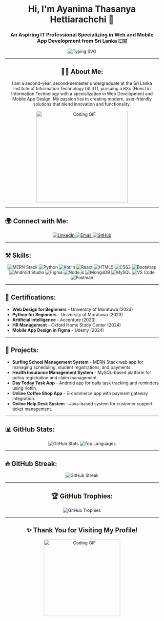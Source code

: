 <h1 align="center">Hi, I'm Ayanima Thasanya Hettiarachchi 👋</h1>
<h3 align="center">An Aspiring IT Professional Specializing in Web and Mobile App Development from Sri Lanka 🇱🇰</h3>

<p align="center">
  <img src="https://readme-typing-svg.herokuapp.com?font=Fira+Code&weight=600&size=30&duration=3000&pause=1000&color=00BFFF&width=700&lines=Welcome+to+My+GitHub+Profile!;MERN+Stack+Developer+%7C+Mobile+App+Designer;Problem+Solver+%7C+Tech+Enthusiast;Always+Learning+and+Innovating!;" alt="Typing SVG" />
</p>

---

<h2 align="center">👨‍💻 About Me:</h2>
<p align="center">
  I am a second-year, second-semester undergraduate at the Sri Lanka Institute of Information Technology (SLIIT), pursuing a BSc (Hons) in Information Technology with a specialization in Web Development and Mobile App Design. My passion lies in creating modern, user-friendly solutions that blend innovation and functionality.
</p>

<p align="center">
  <img src="https://media.giphy.com/media/qgQUggAC3Pfv687qPC/giphy.gif" width="300px" alt="Coding GIF" />
</p>

---

<h2 align="left">🌍 Connect with Me:</h2>
<p align="center">
  <a href="https://www.linkedin.com/in/ayanima-thasanya-hettiarachchi-6b0886223/" target="blank">
    <img src="https://img.shields.io/badge/LinkedIn-0077B5?style=for-the-badge&logo=linkedin&logoColor=white" alt="LinkedIn" />
  </a>
  <a href="mailto:ayanimathasanya2002@gmail.com">
    <img src="https://img.shields.io/badge/Email-D14836?style=for-the-badge&logo=gmail&logoColor=white" alt="Email" />
  </a>
  <a href="https://github.com/AyanimaHettiarachchi">
    <img src="https://img.shields.io/badge/GitHub-181717?style=for-the-badge&logo=github&logoColor=white" alt="GitHub" />
  </a>
</p>

---

<h2 align="left">⚒️ Skills:</h2>
<p align="center">
  <!-- Core Skills -->
  <img src="https://img.shields.io/badge/MERN%20Stack-4CAF50?style=for-the-badge&logo=javascript&logoColor=white" alt="MERN Stack" />
  <img src="https://img.shields.io/badge/Python-3776AB?style=for-the-badge&logo=python&logoColor=white" alt="Python" />
  <img src="https://img.shields.io/badge/Kotlin-0095D5?style=for-the-badge&logo=kotlin&logoColor=white" alt="Kotlin" />
  
  <!-- Web Development -->
  <img src="https://img.shields.io/badge/React-20232A?style=for-the-badge&logo=react&logoColor=61DAFB" alt="React" />
  <img src="https://img.shields.io/badge/HTML5-E34F26?style=for-the-badge&logo=html5&logoColor=white" alt="HTML5" />
  <img src="https://img.shields.io/badge/CSS3-1572B6?style=for-the-badge&logo=css3&logoColor=white" alt="CSS3" />
  <img src="https://img.shields.io/badge/Bootstrap-7952B3?style=for-the-badge&logo=bootstrap&logoColor=white" alt="Bootstrap" />
  
  <!-- Mobile Development -->
  <img src="https://img.shields.io/badge/Android%20Studio-3DDC84?style=for-the-badge&logo=android&logoColor=white" alt="Android Studio" />
  <img src="https://img.shields.io/badge/Figma-F24E1E?style=for-the-badge&logo=figma&logoColor=white" alt="Figma" />
  
  <!-- Backend and Databases -->
  <img src="https://img.shields.io/badge/Node.js-43853D?style=for-the-badge&logo=node.js&logoColor=white" alt="Node.js" />
  <img src="https://img.shields.io/badge/MongoDB-47A248?style=for-the-badge&logo=mongodb&logoColor=white" alt="MongoDB" />
  <img src="https://img.shields.io/badge/MySQL-4479A1?style=for-the-badge&logo=mysql&logoColor=white" alt="MySQL" />
  
  <!-- Other Tools -->
  <img src="https://img.shields.io/badge/Visual%20Studio%20Code-007ACC?style=for-the-badge&logo=visualstudiocode&logoColor=white" alt="VS Code" />
  <img src="https://img.shields.io/badge/Postman-FF6C37?style=for-the-badge&logo=postman&logoColor=white" alt="Postman" />
</p>

---

<h2 align="left">📜 Certifications:</h2>
<ul>
  <li><strong>Web Design for Beginners</strong> - University of Moratuwa (2023)</li>
  <li><strong>Python for Beginners</strong> - University of Moratuwa (2023)</li>
  <li><strong>Artificial Intelligence</strong> - Accenture (2023)</li>
  <li><strong>HR Management</strong> - Oxford Home Study Center (2024)</li>
  <li><strong>Mobile App Design in Figma</strong> - Udemy (2024)</li>
</ul>

---

<h2 align="left">💼 Projects:</h2>
<ul>
  <li><strong>Surfing School Management System</strong> - MERN Stack web app for managing scheduling, student registrations, and payments.</li>
  <li><strong>Health Insurance Management System</strong> - MySQL-based platform for policy registration and claim management.</li>
  <li><strong>Day Today Task App</strong> - Android app for daily task tracking and reminders using Kotlin.</li>
  <li><strong>Online Coffee Shop App</strong> - E-commerce app with payment gateway integration.</li>
  <li><strong>Online Help Desk System</strong> - Java-based system for customer support ticket management.</li>
</ul>

---

<h2 align="left">📊 GitHub Stats:</h2>
<p align="center">
  <img src="https://github-readme-stats.vercel.app/api?username=AyanimaHettiarachchi&show_icons=true&theme=radical&count_private=true" alt="GitHub Stats" />
  <img src="https://github-readme-stats.vercel.app/api/top-langs/?username=AyanimaHettiarachchi&layout=compact&theme=radical" alt="Top Languages" />
</p>

---

<h2 align="left">🔥 GitHub Streak:</h2>
<p align="center">
  <img src="https://github-readme-streak-stats.herokuapp.com/?user=AyanimaHettiarachchi&theme=radical" alt="GitHub Streak" />
</p>

---

<h2 align="center">🏆 GitHub Trophies:</h2>
<p align="center">
  <img src="https://github-profile-trophy.vercel.app/?username=AyanimaHettiarachchi&theme=radical&column=7" alt="GitHub Trophies" />
</p>

---

<h2 align="center">✨ Thank You for Visiting My Profile!</h2>
<p align="center">
  <img src="https://media.giphy.com/media/v1.Y2lkPTc5MGI3NjExcDF1bWR3dm4ycmlvaGF2aTkxdWNzMnVoZzE5dXRpMTc2bGIyaXlxNyZlcD12MV9naWZzX3NlYXJjaCZjdD1n/26tn33aiTi1jkl6H6/giphy.gif" width="250px" alt="Coding GIF"/>
</p>
